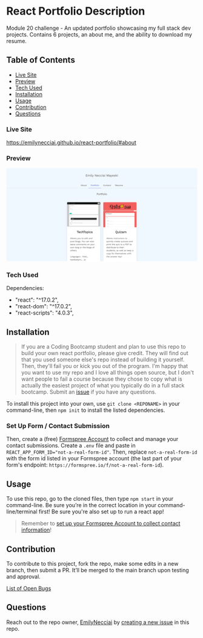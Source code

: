 # React Portfolio Description
Module 20 challenge - An updated portfolio showcasing my full stack dev projects. Contains 6 projects, an about me, and the ability to download my resume.

## Table of Contents
- [Live Site](#live-site)
- [Preview](#preview)
- [Tech Used](#tech-used)
- [Installation](#installation)
- [Usage](#usage)
- [Contribution](#contribution)
- [Questions](#questions)

### Live Site
https://emilynecciai.github.io/react-portfolio/#about


### Preview 

![Preview](https://github.com/EmilyNecciai/react-portfolio/blob/ffa8eaa153eb51f5eeebaf3b3742d24f228c2684/public/img/reactportfolioscreenshot.png)


### Tech Used

Dependencies: 
- "react": "^17.0.2",
- "react-dom": "^17.0.2",
- "react-scripts": "4.0.3",

## Installation 

> If you are a Coding Bootcamp student and plan to use this repo to build your own react portfolio, please give credit. They will find out that you used someone else's repo instead of building it yourself. Then, they'll fail you or kick you out of the program. I'm happy that you want to use my repo and I love all things open source, but I don't want people to fail a course because they chose to copy what is actually the easiest project of what you typically do in a full stack bootcamp. Submit an [issue](https://github.com/EmilyNecciai/react-portfolio/issues) if you have any questions. 

To install this project into your own, use `git clone <REPONAME>` in your command-line, then `npm init` to install the listed dependencies.

### Set Up Form / Contact Submission

Then, create a (free) [Formspree Account](https://formspree.io) to collect and manage your contact submissions. Create a `.env` file and paste in `REACT_APP_FORM_ID="not-a-real-form-id"`. Then, replace `not-a-real-form-id` with the form id listed in your Formspree account (the last part of your form's endpoint: `https://formspree.io/f/not-a-real-form-id`). 

## Usage 

To use this repo, go to the cloned files, then type `npm start` in your command-line. Be sure you’re in the correct location in your command-line/terminal first! Be sure you're also set up to run a react app!

> Remember to [set up your Formspree Account to collect contact information](#set-up-form--contact-submission)!

## Contribution

To contribute to this project, fork the repo, make some edits in a new branch, then submit a PR. It’ll be merged to the main branch upon testing and approval.

[List of Open Bugs](https://github.com/EmilyNecciai/react-portfolio/issues?q=is%3Aissue+is%3Aopen+label%3Abug)

## Questions
Reach out to the repo owner, [EmilyNecciai](https://github.com/EmilyNecciai) by [creating a new issue](https://github.com/EmilyNecciai/react-portfolio/issues) in this repo.

